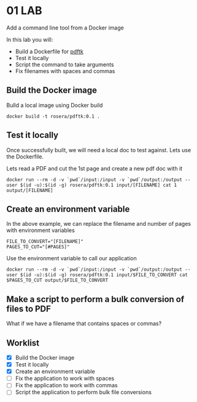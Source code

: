 # 01 LAB
Add a command line tool from a Docker image

In this lab you will:

* Build a Dockerfile for [pdftk](https://www.pdflabs.com/tools/pdftk-the-pdf-toolkit/)
* Test it locally
* Script the command to take arguments
* Fix filenames with spaces and commas

## Build the Docker image

Bulld a local image using Docker build

```
docker build -t rosera/pdftk:0.1 .
```

## Test it locally

Once successfully built, we will need a local doc to test against. Lets use the Dockerfile.

Lets read a PDF and cut the 1st page and create a new pdf doc with it

```
docker run --rm -d -v `pwd`/input:/input -v `pwd`/output:/output --user $(id -u):$(id -g) rosera/pdftk:0.1 input/[FILENAME] cat 1 output/[FILENAME]
```

## Create an environment variable

In the above example, we can replace the filename and number of pages with environment variables

```
FILE_TO_CONVERT="[FILENAME]"
PAGES_TO_CUT="[#PAGES]"
```

Use the environment variable to call our application
```
docker run --rm -d -v `pwd`/input:/input -v `pwd`/output:/output --user $(id -u):$(id -g) rosera/pdftk:0.1 input/$FILE_TO_CONVERT cat $PAGES_TO_CUT output/$FILE_TO_CONVERT
```

## Make a script to perform a bulk conversion of files to PDF

What if we have a filename that contains spaces or commas?

## Worklist
- [x] Build the Docker image
- [x] Test it locally
- [x] Create an environment variable
- [ ] Fix the application to work with spaces
- [ ] Fix the application to work with commas
- [ ] Script the application to perform bulk file conversions
